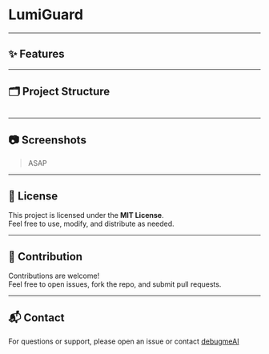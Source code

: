 # LumiGuard

---

## ✨ Features

---

## 🗂 Project Structure

```

```

---

## 📷 Screenshots

> ASAP

---

## 📃 License

This project is licensed under the **MIT License**.  
Feel free to use, modify, and distribute as needed.

---

## 🤝 Contribution

Contributions are welcome!  
Feel free to open issues, fork the repo, and submit pull requests.

---

## 📬 Contact

For questions or support, please open an issue or contact [debugmeAI](https://github.com/debugmeAI)
